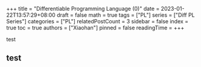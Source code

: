 +++
title = "Differentiable Programming Language (0)"
date = 2023-01-22T13:57:29+08:00
draft = false
math = true
tags = ["PL"]
series = ["Diff PL Series"]
categories = ["PL"]
relatedPostCount = 3
sidebar = false
index = true
toc = true
authors = ["Xiaohan"]
pinned = false
readingTime = 
+++

test

## test

<!--more-->
